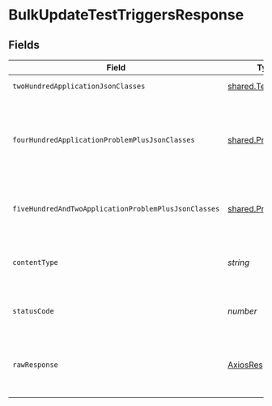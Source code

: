 # BulkUpdateTestTriggersResponse


## Fields

| Field                                                                                                | Type                                                                                                 | Required                                                                                             | Description                                                                                          |
| ---------------------------------------------------------------------------------------------------- | ---------------------------------------------------------------------------------------------------- | ---------------------------------------------------------------------------------------------------- | ---------------------------------------------------------------------------------------------------- |
| `twoHundredApplicationJsonClasses`                                                                   | [shared.TestTrigger](../../../sdk/models/shared/testtrigger.md)[]                                    | :heavy_minus_sign:                                                                                   | successful operation                                                                                 |
| `fourHundredApplicationProblemPlusJsonClasses`                                                       | [shared.Problem](../../../sdk/models/shared/problem.md)[]                                            | :heavy_minus_sign:                                                                                   | problem with test trigger definition - probably some bad input occurs (invalid JSON body or similar) |
| `fiveHundredAndTwoApplicationProblemPlusJsonClasses`                                                 | [shared.Problem](../../../sdk/models/shared/problem.md)[]                                            | :heavy_minus_sign:                                                                                   | problem communicating with kubernetes cluster                                                        |
| `contentType`                                                                                        | *string*                                                                                             | :heavy_check_mark:                                                                                   | HTTP response content type for this operation                                                        |
| `statusCode`                                                                                         | *number*                                                                                             | :heavy_check_mark:                                                                                   | HTTP response status code for this operation                                                         |
| `rawResponse`                                                                                        | [AxiosResponse](https://axios-http.com/docs/res_schema)                                              | :heavy_check_mark:                                                                                   | Raw HTTP response; suitable for custom response parsing                                              |